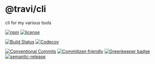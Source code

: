 # @travi/cli

cli for my various tools

<!-- consumer badges -->
[![npm](https://img.shields.io/npm/v/@travi/cli.svg?style=flat-square)](https://www.npmjs.com/package/@travi/cli)
[![license](https://img.shields.io/github/license/travi/cli.svg?style=flat-square)](LICENSE)

<!-- status badges -->
[![Build Status](https://img.shields.io/travis/travi/cli.svg?style=flat-square&branch=master)](https://travis-ci.org/travi/cli)
[![Codecov](https://img.shields.io/codecov/c/github/travi/cli.svg?style=flat-square)](https://codecov.io/github/travi/cli)

<!-- contribution badges -->
[![Conventional Commits](https://img.shields.io/badge/Conventional%20Commits-1.0.0-yellow.svg?style=flat-square)](https://conventionalcommits.org)
[![Commitizen friendly](https://img.shields.io/badge/commitizen-friendly-brightgreen.svg?style=flat-square)](http://commitizen.github.io/cz-cli/)
[![Greenkeeper badge](https://badges.greenkeeper.io/travi/cli.svg)](https://greenkeeper.io/)
[![semantic-release](https://img.shields.io/badge/%20%20%F0%9F%93%A6%F0%9F%9A%80-semantic--release-e10079.svg?style=flat-square)](https://github.com/semantic-release/semantic-release)
